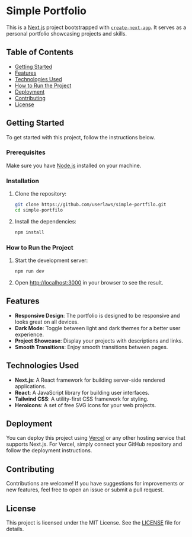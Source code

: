 # Simple Portfolio

This is a [Next.js](https://nextjs.org) project bootstrapped with [`create-next-app`](https://nextjs.org/docs/app/api-reference/cli/create-next-app). It serves as a personal portfolio showcasing projects and skills.

## Table of Contents

- [Getting Started](#getting-started)
- [Features](#features)
- [Technologies Used](#technologies-used)
- [How to Run the Project](#how-to-run-the-project)
- [Deployment](#deployment)
- [Contributing](#contributing)
- [License](#license)

## Getting Started

To get started with this project, follow the instructions below.

### Prerequisites

Make sure you have [Node.js](https://nodejs.org/) installed on your machine.

### Installation

1. Clone the repository:

   ```bash
   git clone https://github.com/userlaws/simple-portfilo.git
   cd simple-portfilo
   ```

2. Install the dependencies:

   ```bash
   npm install
   ```

### How to Run the Project

1. Start the development server:

   ```bash
   npm run dev
   ```

2. Open [http://localhost:3000](http://localhost:3000) in your browser to see the result.

## Features

- **Responsive Design**: The portfolio is designed to be responsive and looks great on all devices.
- **Dark Mode**: Toggle between light and dark themes for a better user experience.
- **Project Showcase**: Display your projects with descriptions and links.
- **Smooth Transitions**: Enjoy smooth transitions between pages.

## Technologies Used

- **Next.js**: A React framework for building server-side rendered applications.
- **React**: A JavaScript library for building user interfaces.
- **Tailwind CSS**: A utility-first CSS framework for styling.
- **Heroicons**: A set of free SVG icons for your web projects.

## Deployment

You can deploy this project using [Vercel](https://vercel.com) or any other hosting service that supports Next.js. For Vercel, simply connect your GitHub repository and follow the deployment instructions.

## Contributing

Contributions are welcome! If you have suggestions for improvements or new features, feel free to open an issue or submit a pull request.

## License

This project is licensed under the MIT License. See the [LICENSE](LICENSE) file for details.
